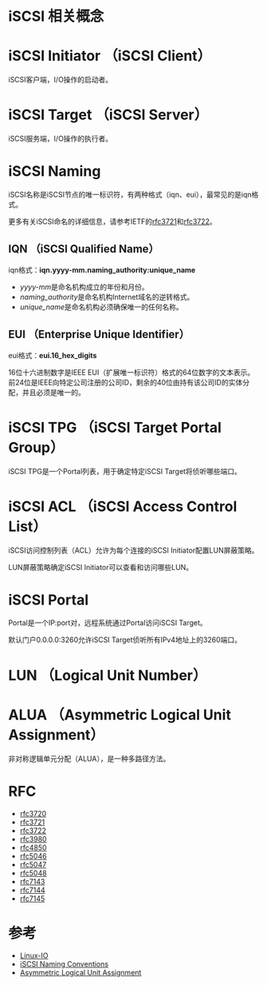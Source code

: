 iSCSI 相关概念
==============

# iSCSI Initiator （iSCSI Client）
iSCSI客户端，I/O操作的启动者。

# iSCSI Target （iSCSI Server）
iSCSI服务端，I/O操作的执行者。

# iSCSI Naming
iSCSI名称是iSCSI节点的唯一标识符，有两种格式（iqn、eui），最常见的是iqn格式。

更多有关iSCSI命名的详细信息，请参考IETF的[rfc3721](https://datatracker.ietf.org/doc/html/rfc3721)和[rfc3722](https://datatracker.ietf.org/doc/html/rfc3722)。

## IQN （iSCSI Qualified Name）
iqn格式：**iqn.yyyy-mm.naming_authority:unique_name**
 - *yyyy-mm*是命名机构成立的年份和月份。
 - *naming_authority*是命名机构Internet域名的逆转格式。
 - *unique_name*是命名机构必须确保唯一的任何名称。

## EUI （Enterprise Unique Identifier）
eui格式：**eui.16_hex_digits**

16位十六进制数字是IEEE EUI（扩展唯一标识符）格式的64位数字的文本表示。前24位是IEEE向特定公司注册的公司ID，剩余的40位由持有该公司ID的实体分配，并且必须是唯一的。

# iSCSI TPG （iSCSI Target Portal Group）
iSCSI TPG是一个Portal列表，用于确定特定iSCSI Target将侦听哪些端口。

# iSCSI ACL （iSCSI Access Control List）
iSCSI访问控制列表（ACL）允许为每个连接的iSCSI Initiator配置LUN屏蔽策略。

LUN屏蔽策略确定iSCSI Initiator可以查看和访问哪些LUN。

# iSCSI Portal
Portal是一个IP:port对，远程系统通过Portal访问iSCSI Target。

默认门户0.0.0.0:3260允许iSCSI Target侦听所有IPv4地址上的3260端口。

# LUN （Logical Unit Number）

# ALUA （Asymmetric Logical Unit Assignment）
非对称逻辑单元分配（ALUA），是一种多路径方法。

# RFC
 * [rfc3720](https://datatracker.ietf.org/doc/html/rfc3720)
 * [rfc3721](https://datatracker.ietf.org/doc/html/rfc3721)
 * [rfc3722](https://datatracker.ietf.org/doc/html/rfc3722)
 * [rfc3980](https://datatracker.ietf.org/doc/html/rfc3980)
 * [rfc4850](https://datatracker.ietf.org/doc/html/rfc4850)
 * [rfc5046](https://datatracker.ietf.org/doc/html/rfc5046)
 * [rfc5047](https://datatracker.ietf.org/doc/html/rfc5047)
 * [rfc5048](https://datatracker.ietf.org/doc/html/rfc5048)
 * [rfc7143](https://datatracker.ietf.org/doc/html/rfc7143)
 * [rfc7144](https://datatracker.ietf.org/doc/html/rfc7144)
 * [rfc7145](https://datatracker.ietf.org/doc/html/rfc7145)

# 参考
 * [Linux-IO](http://www.linux-iscsi.org/wiki/Main_Page)
 * [iSCSI Naming Conventions](https://docs.vmware.com/en/VMware-vSphere/7.0/com.vmware.vsphere.storage.doc/GUID-686D92B6-A2B2-4944-8718-F1B74F6A2C53.html)
 * [Asymmetric Logical Unit Assignment](http://linux-iscsi.org/wiki/Asymmetric_Logical_Unit_Assignment)
